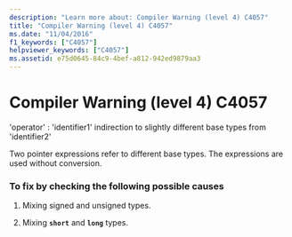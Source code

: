 ```yaml
---
description: "Learn more about: Compiler Warning (level 4) C4057"
title: "Compiler Warning (level 4) C4057"
ms.date: "11/04/2016"
f1_keywords: ["C4057"]
helpviewer_keywords: ["C4057"]
ms.assetid: e75d0645-84c9-4bef-a812-942ed9879aa3
---
```

# Compiler Warning (level 4) C4057

'operator' : 'identifier1' indirection to slightly different base types from 'identifier2'

Two pointer expressions refer to different base types. The expressions are used without conversion.

### To fix by checking the following possible causes

1. Mixing signed and unsigned types.

1. Mixing **`short`** and **`long`** types.

